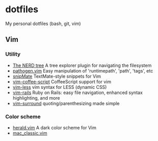 dotfiles
========

My personal dotfiles (bash, git, vim)

Vim
---

### Utility

* [The NERD tree](http://www.vim.org/scripts/script.php?script_id=1658) A tree explorer plugin for navigating the filesystem
* [pathogen.vim](http://www.vim.org/scripts/script.php?script_id=2332) Easy manipulation of 'runtimepath', 'path', 'tags', etc
* [snipMate](http://www.vim.org/scripts/script.php?script_id=2540) TextMate-style snippets for Vim
* [vim-coffee-script](http://www.vim.org/scripts/script.php?script_id=3590) CoffeeScript support for vim
* [vim-less](https://github.com/groenewege/vim-less) vim syntax for LESS (dynamic CSS)
* [vim-rails](https://github.com/tpope/vim-rails) Ruby on Rails: easy file navigation, enhanced syntax highlighting, and more 
* [vim-surround](https://github.com/tpope/vim-surround) quoting/parenthesizing made simple

### Color scheme

* [herald.vim](http://www.vim.org/scripts/script.php?script_id=2684) A dark color scheme for Vim
* [mac_classic.vim](https://github.com/nelstrom/vim-mac-classic-theme)
